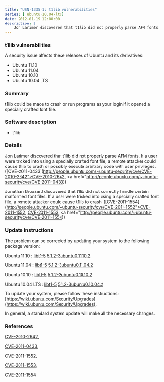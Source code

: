 ```yaml
---
title: "USN-1335-1: t1lib vulnerabilities"
series: [ ubuntu-10.04-lts]
date: 2012-01-19 12:00:00
description: |
    Jon Larimer discovered that t1lib did not properly parse AFM fonts. If a user were tricked into using a specially crafted font file, a remote attacker could cause t1lib to crash or possibly execute arbitrary code with user privileges. ([CVE-2011-0433](http://people.ubuntu.com/~ubuntu-security/cve/CVE-2010-2642">CVE-2010-2642</a>, <a href="http://people.ubuntu.com/~ubuntu-security/cve/CVE-2011-0433))
--- 
```

 
 


### t1lib vulnerabilities

A security issue affects these releases of Ubuntu and its derivatives:

* Ubuntu 11.10
* Ubuntu 11.04
* Ubuntu 10.10
* Ubuntu 10.04 LTS

### Summary

t1lib could be made to crash or run programs as your login if it opened a specially crafted font file.

### Software description

* t1lib 

### Details

Jon Larimer discovered that t1lib did not properly parse AFM fonts. If a user were tricked into using a specially crafted font file, a remote attacker could cause t1lib to crash or possibly execute arbitrary code with user privileges. ([CVE-2011-0433](http://people.ubuntu.com/~ubuntu-security/cve/CVE-2010-2642">CVE-2010-2642</a>, <a href="http://people.ubuntu.com/~ubuntu-security/cve/CVE-2011-0433))

Jonathan Brossard discovered that t1lib did not correctly handle certain malformed font files. If a user were tricked into using a specially crafted font file, a remote attacker could cause t1lib to crash. ([CVE-2011-1554](http://people.ubuntu.com/~ubuntu-security/cve/CVE-2011-1552">CVE-2011-1552</a>, <a href="http://people.ubuntu.com/~ubuntu-security/cve/CVE-2011-1553">CVE-2011-1553</a>, <a href="http://people.ubuntu.com/~ubuntu-security/cve/CVE-2011-1554)) 

### Update instructions

The problem can be corrected by updating your system to the following package version:

Ubuntu 11.10
 : [libt1-5](https://launchpad.net/ubuntu/+source/t1lib) <span> [5.1.2-3ubuntu0.11.10.2](https://launchpad.net/ubuntu/+source/t1lib/5.1.2-3ubuntu0.11.10.2) </span> 

Ubuntu 11.04
 : [libt1-5](https://launchpad.net/ubuntu/+source/t1lib) <span> [5.1.2-3ubuntu0.11.04.2](https://launchpad.net/ubuntu/+source/t1lib/5.1.2-3ubuntu0.11.04.2) </span> 

Ubuntu 10.10
 : [libt1-5](https://launchpad.net/ubuntu/+source/t1lib) <span> [5.1.2-3ubuntu0.10.10.2](https://launchpad.net/ubuntu/+source/t1lib/5.1.2-3ubuntu0.10.10.2) </span> 

Ubuntu 10.04 LTS
 : [libt1-5](https://launchpad.net/ubuntu/+source/t1lib) <span> [5.1.2-3ubuntu0.10.04.2](https://launchpad.net/ubuntu/+source/t1lib/5.1.2-3ubuntu0.10.04.2) </span> 

To update your system, please follow these instructions: [https://wiki.ubuntu.com/Security/Upgrades](https://wiki.ubuntu.com/Security/Upgrades).

In general, a standard system update will make all the necessary changes. 

### References

 
 [CVE-2010-2642](http://people.ubuntu.com/~ubuntu-security/cve/CVE-2010-2642), 

 [CVE-2011-0433](http://people.ubuntu.com/~ubuntu-security/cve/CVE-2011-0433), 

 [CVE-2011-1552](http://people.ubuntu.com/~ubuntu-security/cve/CVE-2011-1552), 

 [CVE-2011-1553](http://people.ubuntu.com/~ubuntu-security/cve/CVE-2011-1553), 

 [CVE-2011-1554](http://people.ubuntu.com/~ubuntu-security/cve/CVE-2011-1554)
 

